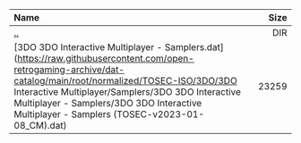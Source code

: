 |Name|Size|
|:---|---:|
|[..](../index.html)|DIR|
|[3DO 3DO Interactive Multiplayer - Samplers.dat](https://raw.githubusercontent.com/open-retrogaming-archive/dat-catalog/main/root/normalized/TOSEC-ISO/3DO/3DO Interactive Multiplayer/Samplers/3DO 3DO Interactive Multiplayer - Samplers/3DO 3DO Interactive Multiplayer - Samplers (TOSEC-v2023-01-08_CM).dat)|23259|
